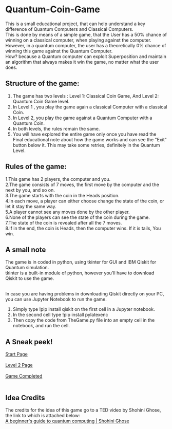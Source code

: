 # Quantum-Coin-Game

This is a small educational project, that can help understand a key difference of Quantum Computers and Classical Computers. <br>
This is done by means of a simple game, that the User has a 50% chance of winning on a classical computer, when playing against the computer. <br>
However, in a quantum computer, the user has a theoretically 0% chance of winning this game against the Quantum Computer. <br>
How? because a Quantum computer can exploit Superposition and maintain an algorithm that always makes it win the game, no matter what the user does. <br>

## Structure of the game:
1. The game has two levels : Level 1: Classical Coin Game, And Level 2: Quantum Coin Game level. <br>
2. In Level 1 , you play the game again a classical Computer with a classical Coin. <br>
3. In Level 2, you play the game against a Quantum Computer with a Quantum Coin. <br>
4. In both levels, the rules remain the same. <br>
5. You will have explored the entire game only once you have read the Final educational note about how the game works and can see the "Exit" button below it. This may take some retries, definitely in the Quantum Level. 

## Rules of the game:
1.This game has 2 players, the computer and you.<br>
2.The game consists of 7 moves, the first move by the computer and the next by you, and so on.<br>
3.The game starts with the coin in the Heads position. <br>
4.In each move, a player can either choose change the state of the coin, or let it stay the same way.<br>
5.A player cannot see any moves done by the other player.<br>
6.None of the players can see the state of the coin during the game.<br>
7.The state of the coin is revealed after all the 7 moves.<br>
8.If in the end, the coin is Heads, then the computer wins. If it is tails, You win.

## A small note
The game is in coded in python, using tkinter for GUI and IBM Qiskit for Quantum simulation.<br>
tkinter is a built-in module of python, however you'll have to download Qiskit to use the game. <br><br>

In case you are having problems in downloading Qiskit directly on your PC, you can use Jupyter Notebook to run the game. <br> 
1. Simply type !pip install qiskit on the first cell in a Jupyter notebook.
2. In the second cell type !pip install pylatexenc
3. Then copy the code from TheGame.py file into an empty cell in the notebook, and run the cell. <br>

## A Sneak peek!<br>
[Start Page](https://github.com/astitva1905/Quantum-Coin-Game/blob/main/Images/im1.jpeg)<br><br>
[Level 2 Page](https://github.com/astitva1905/Quantum-Coin-Game/blob/main/Images/im2.jpeg)<br><br>
[Game Completed](https://github.com/astitva1905/Quantum-Coin-Game/blob/main/Images/im3.jpeg)<br><br>

## Idea Credits
The credits for the idea of this game go to a TED video by Shohini Ghose, the link to which is attached below:<br>
[A beginner's guide to quantum computing | Shohini Ghose](https://www.youtube.com/watch?v=QuR969uMICM&t=62s)
